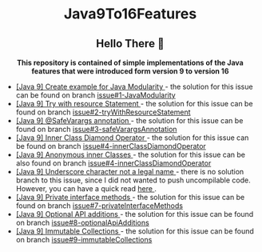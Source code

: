 <h1 align="center">Java9To16Features</h1>

<h2 align="center"> Hello There 👋 </h2>

<p align="center">
<b>
This repository is contained of simple implementations of the Java features that were 
introduced form version 9 to version 16 
</b>
</p>

<ul>
<li>
<a href="https://github.com/filipkule/Java9To16Features/issues/1">
[Java 9] Create example for Java Modularity
</a>
- the solution for this issue can be found on branch 
<a href="https://github.com/filipkule/Java9To16Features/tree/Issue%231-JavaModularity">
issue#1-JavaModularity
</a>
</li>
<li>
<a href="https://github.com/filipkule/Java9To16Features/issues/2">
[Java 9] Try with resource Statement
</a>
- the solution for this issue can be found on branch 
<a href="https://github.com/filipkule/Java9To16Features/tree/issue%232-tryWithResourceStatement">
issue#2-tryWithResourceStatement
</a>
</li>
<li>
<a href="https://github.com/filipkule/Java9To16Features/issues/3">
[Java 9] @SafeVarargs annotation
</a>
- the solution for this issue can be found on branch 
<a href="https://github.com/filipkule/Java9To16Features/tree/issue%233-safeVarargsAnnotation">
issue#3-safeVarargsAnnotation
</a>
</li>
<li>
<a href="https://github.com/filipkule/Java9To16Features/issues/4">
[Java 9] Inner Class Diamond Operator
</a>
- the solution for this issue can be found on branch 
<a href="https://github.com/filipkule/Java9To16Features/tree/issue%234-innerClassDiamondOperator">
issue#4-innerClassDiamondOperator
</a>
</li>
<li>
<a href="https://github.com/filipkule/Java9To16Features/issues/5">
[Java 9] Anonymous inner Classes
</a>
- the solution for this issue can be also found on branch 
<a href="https://github.com/filipkule/Java9To16Features/tree/issue%234-innerClassDiamondOperator">
issue#4-innerClassDiamondOperator
</a>
</li>
<li>
<a href="https://github.com/filipkule/Java9To16Features/issues/6">
[Java 9] Underscore character not a legal name
</a>
- there is no solution branch to this issue, since I did not wanted to push uncompilable code.
However, you can have a quick read 
<a href="https://docs.oracle.com/javase/tutorial/java/nutsandbolts/variables.html">
here
</a>
.
</li>
<li>
<a href="https://github.com/filipkule/Java9To16Features/issues/7">
[Java 9] Private interface methods
</a>
- the solution for this issue can be found on branch 
<a href="https://github.com/filipkule/Java9To16Features/tree/issue%237-privateInterfaceMethods">
issue#7-privateInterfaceMethods
</a>
</li>
<li>
<a href="https://github.com/filipkule/Java9To16Features/issues/8">
[Java 9] Optional API additions
</a>
- the solution for this issue can be found on branch 
<a href="https://github.com/filipkule/Java9To16Features/tree/issue%238-optionalApiAdditions">
issue#8-optionalApiAdditions
</a>
</li>
<li>
<a href="https://github.com/filipkule/Java9To16Features/issues/9">
[Java 9] Immutable Collections
</a>
- the solution for this issue can be found on branch 
<a href="https://github.com/filipkule/Java9To16Features/tree/issue%239-immutableCollections">
issue#9-immutableCollections
</a>
</li>
</ul>
